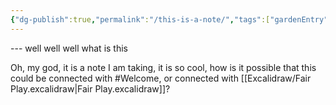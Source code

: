 ```yaml
---
{"dg-publish":true,"permalink":"/this-is-a-note/","tags":["gardenEntry"]}
---
```


--- well well well what is this

Oh, my god, it is a note I am taking, it is so cool, how is it possible that this could be connected with #Welcome, or connected with [[Excalidraw/Fair Play.excalidraw\|Fair Play.excalidraw]]?